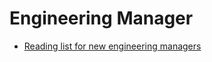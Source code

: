 
# Engineering Manager

* [Reading list for new engineering managers](https://jacobian.org/2018/may/2/engmanager-reading-list/)
